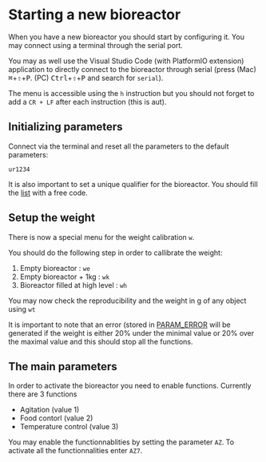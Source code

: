 # Starting a new bioreactor

When you have a new bioreactor you should start by configuring it. You may connect using a
terminal through the serial port.

You may as well use the Visual Studio Code (with PlatformIO extension) application to directly connect to the bioreactor through serial (press (Mac) <kbd>⌘</kbd>+<kbd>⇧</kbd>+<kbd>P</kbd>. (PC) <kbd>Ctrl</kbd>+<kbd>⇧</kbd>+<kbd>P</kbd> and search for `serial`).

The menu is accessible using the `h` instruction but you should not forget to add a `CR + LF` after each
instruction (this is aut).

## Initializing parameters

Connect via the terminal and reset all the parameters to the default parameters:

`ur1234`

It is also important to set a unique qualifier for the bioreactor. You should fill the [list](qualifiers.md) with a free
code.

## Setup the weight

There is now a special menu for the weight calibration `w`.

You should do the following step in order to callibrate the weight:

1. Empty bioreactor : `we`
2. Empty bioreactor + 1kg : `wk`
3. Bioreactor filled at high level : `wh`

You may now check the reproducibility and the weight in g of any object using `wt`

It is important to note that an error (stored in [PARAM_ERROR](../10_platformio/20_parameters.md#PARAM_ERROR) will be generated if
the weight is either 20% under the minimal value or 20% over the maximal value and this should stop all the functions.

## The main parameters

In order to activate the bioreactor you need to enable functions. Currently there are 3 functions

- Agitation (value 1)
- Food contorl (value 2)
- Temperature control (value 3)

You may enable the functionnablities by setting the parameter `AZ`. To activate all the functionnalities
enter `AZ7`.
